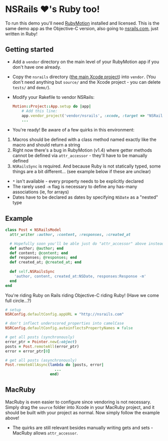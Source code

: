 NSRails ♥'s Ruby too!
====================

To run this demo you'll need [RubyMotion](http://www.rubymotion.com/) installed and licensed. This is the same demo app as the Objective-C version, also going to [nsrails.com](http://nsrails.com), just written in Ruby!

Getting started
-------

* Add a `vendor` directory on the main level of your RubyMotion app if you don't have one already.
* Copy the `nsrails` directory ([the main Xcode project](https://github.com/dingbat/nsrails/tree/master/nsrails)) into `vendor`. (You don't need anything but `source/` and the Xcode project - you can delete `tests/` and `demo/`).
* Modify your Rakefile to vendor NSRails:

  ```ruby
  Motion::Project::App.setup do |app|
      # Add this line:
      app.vendor_project('vendor/nsrails', :xcode, :target => "NSRails", :headers_dir => 'source')
      ...
  ```

* You're ready! Be aware of a few quirks in this environment:
 1. Macros should be defined with a class method named exactly like the macro and should return a string
 2. Right now there's a bug in RubyMotion (v1.4) where getter methods cannot be defined via `attr_accessor` - they'll have to be manually defined
 3. `NSRailsSync` is required. And because Ruby is not statically typed, some things are a bit different... (see example below if these are unclear)
  * `*` isn't available - every property needs to be explicitly declared
  * The rarely used `-m` flag is necessary to define any has-many associations (ie, for arrays)
  * Dates have to be declared as dates by specifying `NSDate` as a "nested" type


Example
--------

```ruby
class Post < NSRailsModel
  attr_writer :author, :content, :responses, :created_at

  # Hopefully soon you'll be able just do "attr_accessor" above instead of this
  def author; @author; end  
  def content; @content; end
  def responses; @responses; end
  def created_at; @created_at; end
  
  def self.NSRailsSync
    'author, content, created_at:NSDate, responses:Response -m'
  end
end
```

You're riding Ruby on Rails riding Objective-C riding Ruby! (Have we come full circle...?)

```ruby
# setup
NSRConfig.defaultConfig.appURL = "http://nsrails.com"

# don't inflect underscored_properties into camelCase
NSRConfig.defaultConfig.autoinflectsPropertyNames = false

# get all posts (synchronously)
error_ptr = Pointer.new(:object)
posts = Post.remoteAll(error_ptr)
error = error_ptr[0]

# get all posts (asynchronously)
Post.remoteAllAsync(lambda do |posts, error| 
                      ...
                    end)
```

MacRuby
--------

MacRuby is even easier to configure since vendoring is not necessary. Simply drag the `source` folder into Xcode in your MacRuby project, and it should be built with your project as normal.
Now simply follow the example above!
* The quirks are still relevant besides manually writing gets and sets - MacRuby allows `attr_accessor`.